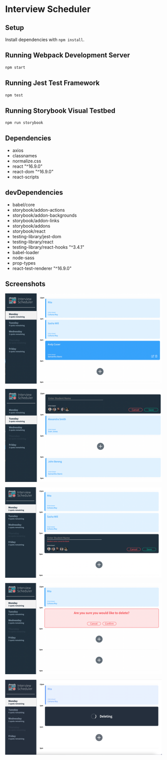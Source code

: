 # Interview Scheduler

## Setup

Install dependencies with `npm install`.

## Running Webpack Development Server

```sh
npm start
```

## Running Jest Test Framework

```sh
npm test
```

## Running Storybook Visual Testbed

```sh
npm run storybook
```
## Dependencies
- axios
- classnames
- normalize.css
- react "^16.9.0"
- react-dom "^16.9.0"
- react-scripts

## devDependencies
- babel/core
- storybook/addon-actions
- storybook/addon-backgrounds
- storybook/addon-links
- storybook/addons
- storybook/react
- testing-library/jest-dom
- testing-library/react
- testing-library/react-hooks "^3.4.1"
- babel-loader
- node-sass
- prop-types
- react-test-renderer "^16.9.0"

## Screenshots

!["Main Application View"](https://github.com/r1tka/scheduler/blob/master/docs/main-menu.png?raw=true)

!["Creation of a new appointment"](https://github.com/r1tka/scheduler/blob/master/docs/create-appointment.png?raw=true)

!["Blank student name"](https://github.com/r1tka/scheduler/blob/master/docs/student-blanck%20error.png?raw=true)

!["Appointment Cancellation](https://github.com/r1tka/scheduler/blob/master/docs/confirming-element.png?raw=true)

!["Deleting Status"](https://github.com/r1tka/scheduler/blob/master/docs/deleting.png?raw=true
)

